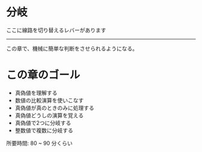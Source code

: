 # 分岐

ここに線路を切り替えるレバーがあります

---

この章で、機械に簡単な判断をさせられるようになる。

# この章のゴール

- 真偽値を理解する
- 数値の比較演算を使いこなす
- 真偽値が真のときのみに処理する
- 真偽値どうしの演算を覚える
- 真偽値で2つに分岐する
- 整数値で複数に分岐する

所要時間: 80 ~ 90 分くらい
